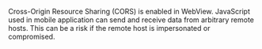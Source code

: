 
Cross-Origin Resource Sharing (CORS) is enabled in WebView. JavaScript used in mobile application can send and receive data from arbitrary remote hosts. This can be a risk if the remote host is impersonated or compromised.
